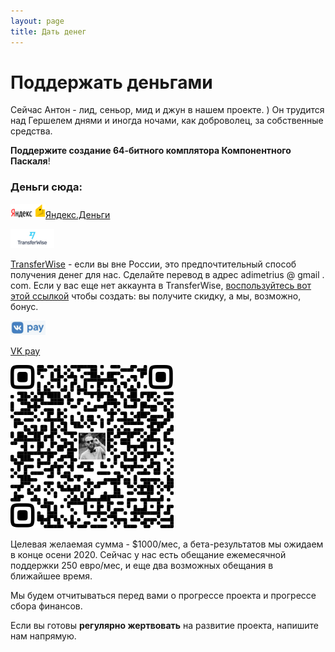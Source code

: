 ```yaml
---
layout: page
title: Дать денег
---
```

# Поддержать деньгами

Сейчас Антон \- лид, сеньор, мид и джун в нашем проекте\. \) Он трудится над Гершелем днями и иногда ночами, как доброволец, за собственные средства\.



**Поддержите создание 64\-битного комплятора Компонентного Паскаля**\! 

### Деньги сюда:

![](/яндексденьги.png)[Яндекс\.Деньги](https://money.yandex.ru/to/41001581613161)

![](/transferwise.png)

[TransferWise](https://transferwise.com/transferFlow#/enterpayment) \- если вы вне России, это предпочтительный способ получения денег для нас\. Сделайте перевод в адрес adimetrius @ gmail \. com\. Если у вас еще нет аккаунта в TransferWise, [воспользуйтесь вот этой ссылкой](https://transferwise.com/invite/u/antond59) чтобы создать: вы получите скидку, а мы, возможно, бонус\.

![](/vkpay.png)

[VK pay](https://vk.com/vkpay#action=transfer-to-user&user_id=237579995)

![](/VKpayQR.png "VK Pay QR code for adimetrius")

Целевая желаемая сумма \- $1000/мес, а бета\-результатов мы ожидаем в конце осени 2020\. Сейчас у нас есть обещание ежемесячной поддержки 250 евро/мес, и еще два возможных обещания в ближайшее время\.



Мы будем отчитываться перед вами о прогрессе проекта и прогрессе сбора финансов\.



Если вы готовы **регулярно жертвовать** на развитие проекта, напишите нам напрямую\.

